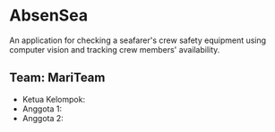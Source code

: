 # AbsenSea
An application for checking a seafarer's crew safety equipment using computer vision and tracking crew members' availability.

## Team: MariTeam
- Ketua Kelompok: 
- Anggota 1: 
- Anggota 2: 
